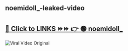 
 ## noemidoll_-leaked-video 

# <h2><a href="https://clipsfans.com/noemidoll_&ref=git">🔗 Click to LINKS ⏩⏩ 👉 🟢 noemidoll_ </a></h2>

<a href="https://clipsfans.com/noemidoll_&ref=git" rel="nofollow" data-target="animated-image.originalLink"><img src="https://i.ibb.co.com/xMMVF88/686577567.gif" alt="Viral Video Original" style="max-width: 100%; display: inline-block;" data-target="animated-image.originalImage"></a>
